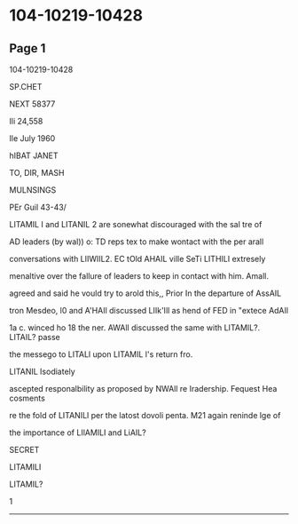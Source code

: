 # 104-10219-10428

## Page 1

104-10219-10428

SP.CHET

NEXT 58377

Ili 24,558

Ile July 1960

hIBAT JANET

TO, DIR, MASH

MULNSINGS

PEr Guil 43-43/

LITAMIL I and LITANIL 2 are sonewhat discouraged with the sal tre of

AD leaders (by wal)) o: TD reps tex to make wontact with the per arall

conversations with LIIWIIL2. EC tOld AHAIL ville SeTi LITHILI extresely

menaltive over the fallure of leaders to keep in contact with him. Amall.

agreed and said he vould try to arold this,, Prior In the departure of AssAIL

tron Mesdeo, l0 and A'HAIl discussed LIIk'Ill as hend of FED in "extece AdAIl

1a c. winced ho 18 the ner. AWAll discussed the same with LITAMIL?. LITAIL? passe

the messego to LITALl upon LITAMIL l's return fro.

LITANIL Isodiately

ascepted responalbility as proposed by NWAll re Iradership. Fequest Hea cosments

re the fold of LITANILl per the latost dovoli penta. M21 again reninde lge of

the importance of LIlAMILI and LiAIL?

SECRET

LITAMILI

LITAMIL?

1

---

